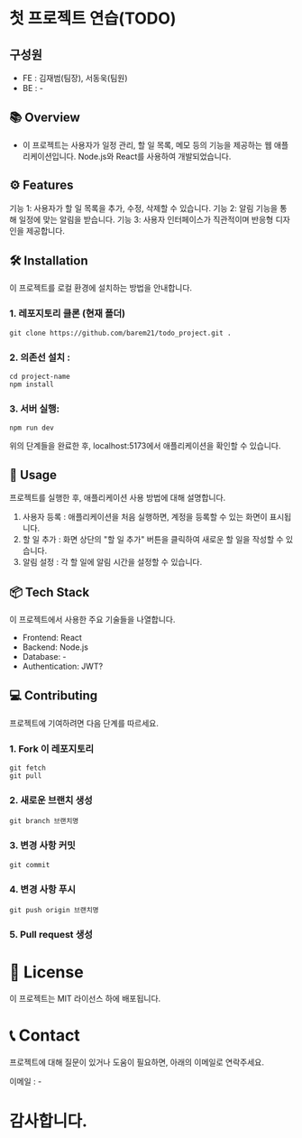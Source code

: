 # 첫 프로젝트 연습(TODO)

## 구성원
- FE : 김재범(팀장), 서동욱(팀원)
- BE : -

## 📚 Overview
- 이 프로젝트는 사용자가 일정 관리, 할 일 목록, 메모 등의 기능을 제공하는 웹 애플리케이션입니다. Node.js와 React를 사용하여 개발되었습니다.

## ⚙️ Features
기능 1: 사용자가 할 일 목록을 추가, 수정, 삭제할 수 있습니다.
기능 2: 알림 기능을 통해 일정에 맞는 알림을 받습니다.
기능 3: 사용자 인터페이스가 직관적이며 반응형 디자인을 제공합니다.

## 🛠️ Installation
이 프로젝트를 로컬 환경에 설치하는 방법을 안내합니다.

### 1. 레포지토리 클론 (현재 폴더)
```
git clone https://github.com/barem21/todo_project.git .
```

### 2. 의존선 설치 :
```
cd project-name
npm install
```

### 3. 서버 실행:
```
npm run dev
```

위의 단계들을 완료한 후, localhost:5173에서 애플리케이션을 확인할 수 있습니다.

## 🎯 Usage
프로젝트를 실행한 후, 애플리케이션 사용 방법에 대해 설명합니다.

1. 사용자 등록 : 애플리케이션을 처음 실행하면, 계정을 등록할 수 있는 화면이 표시됩니다.
2. 할 일 추가 : 화면 상단의 "할 일 추가" 버튼을 클릭하여 새로운 할 일을 작성할 수 있습니다.
3. 알림 설정 : 각 할 일에 알림 시간을 설정할 수 있습니다.

## 📦 Tech Stack
이 프로젝트에서 사용한 주요 기술들을 나열합니다.

- Frontend: React
- Backend: Node.js
- Database: -
- Authentication: JWT?

## 💻 Contributing
프로젝트에 기여하려면 다음 단계를 따르세요.

### 1. Fork 이 레포지토리
```
git fetch
git pull
```

### 2. 새로운 브랜치 생성
```
git branch 브랜치명
```

### 3. 변경 사항 커밋
```
git commit
```

### 4. 변경 사항 푸시
```
git push origin 브랜치명
```

### 5. Pull request 생성

# 📄 License
이 프로젝트는 MIT 라이선스 하에 배포됩니다.

# 📞 Contact
프로젝트에 대해 질문이 있거나 도움이 필요하면, 아래의 이메일로 연락주세요.

이메일 : -

# 감사합니다.